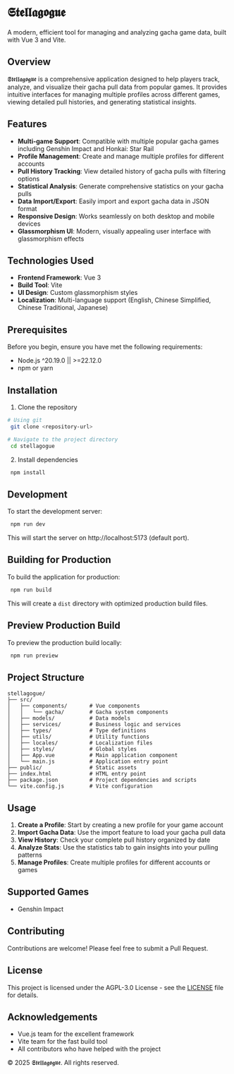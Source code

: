 # 𝕾𝖙𝖊𝖑𝖑𝖆𝖌𝖔𝖌𝖚𝖊

A modern, efficient tool for managing and analyzing gacha game data, built with Vue 3 and Vite.

## Overview

𝕾𝖙𝖊𝖑𝖑𝖆𝖌𝖔𝖌𝖚𝖊 is a comprehensive application designed to help players track, analyze, and visualize their gacha pull data from popular games. It provides intuitive interfaces for managing multiple profiles across different games, viewing detailed pull histories, and generating statistical insights.

## Features

- **Multi-game Support**: Compatible with multiple popular gacha games including Genshin Impact and Honkai: Star Rail
- **Profile Management**: Create and manage multiple profiles for different accounts
- **Pull History Tracking**: View detailed history of gacha pulls with filtering options
- **Statistical Analysis**: Generate comprehensive statistics on your gacha pulls
- **Data Import/Export**: Easily import and export gacha data in JSON format
- **Responsive Design**: Works seamlessly on both desktop and mobile devices
- **Glassmorphism UI**: Modern, visually appealing user interface with glassmorphism effects

## Technologies Used

- **Frontend Framework**: Vue 3
- **Build Tool**: Vite
- **UI Design**: Custom glassmorphism styles
- **Localization**: Multi-language support (English, Chinese Simplified, Chinese Traditional, Japanese)

## Prerequisites

Before you begin, ensure you have met the following requirements:
- Node.js ^20.19.0 || >=22.12.0
- npm or yarn

## Installation

1. Clone the repository
```bash
# Using git
 git clone <repository-url>

# Navigate to the project directory
 cd stellagogue
```

2. Install dependencies
```bash
 npm install
```

## Development

To start the development server:
```bash
 npm run dev
```

This will start the server on http://localhost:5173 (default port).

## Building for Production

To build the application for production:
```bash
 npm run build
```

This will create a `dist` directory with optimized production build files.

## Preview Production Build

To preview the production build locally:
```bash
 npm run preview
```

## Project Structure

```
stellagogue/
├── src/
│   ├── components/       # Vue components
│   │   └── gacha/        # Gacha system components
│   ├── models/           # Data models
│   ├── services/         # Business logic and services
│   ├── types/            # Type definitions
│   ├── utils/            # Utility functions
│   ├── locales/          # Localization files
│   ├── styles/           # Global styles
│   ├── App.vue           # Main application component
│   └── main.js           # Application entry point
├── public/               # Static assets
├── index.html            # HTML entry point
├── package.json          # Project dependencies and scripts
└── vite.config.js        # Vite configuration
```

## Usage

1. **Create a Profile**: Start by creating a new profile for your game account
2. **Import Gacha Data**: Use the import feature to load your gacha pull data
3. **View History**: Check your complete pull history organized by date
4. **Analyze Stats**: Use the statistics tab to gain insights into your pulling patterns
5. **Manage Profiles**: Create multiple profiles for different accounts or games

## Supported Games
- Genshin Impact
<!-- - Honkai: Star Rail -->

## Contributing

Contributions are welcome! Please feel free to submit a Pull Request.

## License

This project is licensed under the AGPL-3.0 License - see the [LICENSE](LICENSE) file for details.

## Acknowledgements

- Vue.js team for the excellent framework
- Vite team for the fast build tool
- All contributors who have helped with the project

© 2025 𝕾𝖙𝖊𝖑𝖑𝖆𝖌𝖔𝖌𝖚𝖊. All rights reserved.